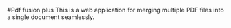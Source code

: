 #Pdf fusion plus
This is a web application for merging multiple PDF files into a single document seamlessly.
